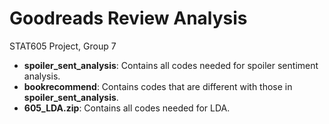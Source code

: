 # Goodreads Review Analysis
STAT605 Project, Group 7

- **spoiler_sent_analysis**: Contains all codes needed for spoiler sentiment analysis.
- **bookrecommend**: Contains codes that are different with those in **spoiler_sent_analysis**.
- **605_LDA.zip**: Contains all codes needed for LDA.
